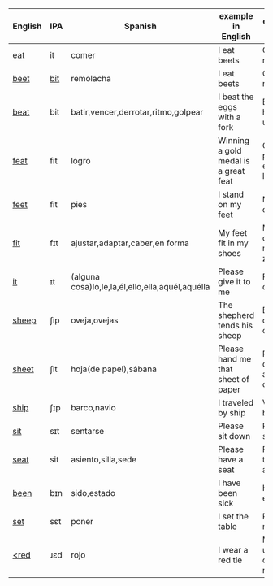 |English|IPA|Spanish|example in English|ejemplo en español|
|-------|---|-------|------------------|------------------|
|<a href="https://en.wiktionary.org/wiki/eat#Pronunciation">eat</a>|it|comer|I eat beets|Como remolachas|
|<a href="https://en.wiktionary.org/wiki/beet#Pronunciation">beet</a>|<a href="https://en.wiktionary.org/wiki/File:LL-Q1860_(eng)-Vealhurl-beet.wav">bit</a>|remolacha|I eat beets|Como remolachas|
|<a href="https://en.wiktionary.org/wiki/beat#Pronunciation">beat</a>|bit|batir,vencer,derrotar,ritmo,golpear|I beat the eggs with a fork|Bato los huevos con un tenedor|
|<a href="https://en.wiktionary.org/wiki/feat#Pronunciation">feat</a>|fit|logro|Winning a gold medal is a great feat|Ganano el premio oro es un gran logro|
|<a href="https://en.wiktionary.org/wiki/feet#Pronunciation">feet</a>|fit|pies|I stand on my feet|Me pongo de pie|
|<a href="https://en.wiktionary.org/wiki/fit#Pronunciation">fit</a>|fɪt|ajustar,adaptar,caber,en forma|My feet fit in my shoes|Mis pies caben en mis zapatos|
|<a href="https://en.wiktionary.org/wiki/it#Pronunciation">it</a>|ɪt|(alguna cosa)lo,le,la,él,ello,ella,aquél,aquélla|Please give it to me|Por favor, damelo|
|<a href="https://en.wiktionary.org/wiki/sheep#Pronunciation">sheep</a>|ʃip|oveja,ovejas|The shepherd tends his sheep|El pastor cuida a sus ovejas|
|<a href="https://en.wiktionary.org/wiki/sheet#Pronunciation">sheet</a>|ʃit|hoja(de papel),sábana|Please hand me that sheet of paper|Por favor, dame aquel hoja de papel|
|<a href="https://en.wiktionary.org/wiki/ship#Pronunciation">ship</a>|ʃɪp|barco,navio|I traveled by ship|Viajé en barco|
|<a href="https://en.wiktionary.org/wiki/sit#Pronunciation">sit</a>|sɪt|sentarse|Please sit down|Por favor, sientase|
|<a href="https://en.wiktionary.org/wiki/seat#Pronunciation">seat</a>|sit|asiento,silla,sede|Please have a seat|Por favor, tome asiento|
|<a href="https://en.wiktionary.org/wiki/been#Pronunciation">been</a>|bɪn|sido,estado|I have been sick|He estado enfermo|
|<a href="https://en.wiktionary.org/wiki/set#Pronunciation">set</a>|sɛt|poner|I set the table|Puse la mesa|
|<a href="https://en.wiktionary.org/wiki/red#Pronunciation"><red</a>|ɹɛd|rojo|I wear a red tie|Me llevo una corbata roja|
